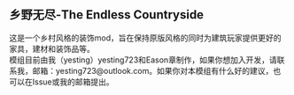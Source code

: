 <h2>乡野无尽-The Endless Countryside</h2>
这是一个乡村风格的装饰mod，旨在保持原版风格的同时为建筑玩家提供更好的家具，建材和装饰品等。<br/>
模组目前由我（yesting）yesting723和Eason章制作，如果你想加入开发，请联系我，邮箱：yesting723@outlook.com。如果你对本模组有什么好的建议，也可以在Issue或我的邮箱提出。
